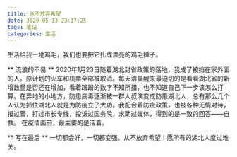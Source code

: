 ```yaml
---
title: 从不放弃希望
date: 2020-05-13 23:17:25
tags: 笔记
categories: 生活
---
```


生活给我一地鸡毛，我们也要把它扎成漂亮的鸡毛掸子。

** 流浪的不易 **
2020年1月23日随着湖北封省政策的落地，我成了被挡在家外面的人。原计划的火车和机票全部被取消。每天清晨醒来最迫切的是看看湖北省的新增数量是否还在增加，看着蹭蹭的数字不知所措，也不知道自己下一步该怎么打算。在异地的小地方，防患病毒逐渐被一群大叔演变成防患湖北人，总有那么几个人认为抓住湖北人就是为防疫立了大功。我配合着防疫政策，也被各种无情对待，报过警，打过市长专线，投诉过国务院，求助过媒体，得到的是一致的回答——自救。
在疫情面前，最主要的是活着。

** 写在最后 **
一切都会好，一切都变强。从不放弃希望！愿所有的湖北人度过难关。
